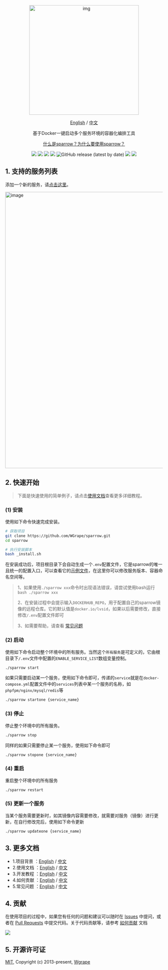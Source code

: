 <div align="center" >
    <img width="350" alt="img" src="https://github.com/WGrape/sparrow/assets/35942268/ab3ef3f3-8625-41df-99ed-50edde47a68e">
</div>

<div align="center">
    <p><a href="https://github.com/WGrape/sparrow">English</a> / <a href="./README.zh-CN.md">中文</a></p>
    <p>基于Docker一键启动多个服务环境的容器化编排工具</p>
    <p><a href="https://github.com/WGrape/sparrow/blob/main/.work/extra/doc/1.WHY_SPARROW_EN.md">什么是sparrow？为什么要使用sparrow？</a></p>
</div>

<p align="center">
    <a href="https://www.oscs1024.com/project/oscs/WGrape/sparrow?ref=badge_small" alt="OSCS Status"><img src="https://www.oscs1024.com/platform/badge/WGrape/sparrow.svg?size=small"/></a>
    <img src="https://img.shields.io/badge/dockerdesktop-4.10.0+-red.svg">
    <img src="https://img.shields.io/badge/docker-18.01+-red.svg">
    <img src="https://img.shields.io/badge/dockercompose-1.20.0+-red.svg">
    <img alt="GitHub release (latest by date)" src="https://img.shields.io/github/v/release/wgrape/sparrow">
    <a href="LICENSE"><img src="https://img.shields.io/badge/license-MIT-green.svg"></a>
    <a href="./README.zh-CN.md"><img src="https://img.shields.io/badge/doc-中文-green.svg"></a>
</p>

## 1. 支持的服务列表

添加一个新的服务，请[点击这里](https://github.com/WGrape/sparrow/issues/4)。

<!-- <img width="882" alt="image" src="https://github.com/WGrape/sparrow/assets/35942268/5bf35edb-7b5f-4407-86e8-f1fcc1815e03"> -->

<img width="882" alt="image" src="https://github.com/WGrape/sparrow/assets/35942268/0294fc18-2714-466f-898a-61dac573c479">

## 2. 快速开始

> 下面是快速使用的简单例子，请点击[使用文档](./.work/extra/doc/2.USAGE_ZH.md)查看更多详细教程。

### (1) 安装

使用如下命令快速完成安装。

```bash
# 获取项目
git clone https://github.com/WGrape/sparrow.git
cd sparrow

# 执行安装脚本
bash _install.sh
```

在安装成功后，项目根目录下会自动生成一个```.env```配置文件，它是sparrow的唯一且统一的配置入口，可以查看它的[示例文件](./.env.template)，在这里你可以修改服务版本、容器命名空间等。

> 1、如果使用```./sparrow xxx```命令时出现语法错误，请尝试使用bash运行```bash ./sparrow xxx```
>
> 2、在安装过程中会提示输入```DOCKERHUB_REPO```，用于配置自己的sparrow镜像的远程仓库。它的默认值是```docker.io/lvsid```，如果以后需要修改，直接修改```/.env```配置文件即可
>
> 3、如需要帮助，请查看 [常见问题](.work/extra/doc/5.QA_ZH.md)

### (2) 启动

使用如下命令启动整个环境中的所有服务。当然这个```所有服务```是可定义的，它由根目录下```/.env```文件中配置的```ENABLE_SERVICE_LIST```数组变量控制。

```bash
./sparrow start
```

如果只需要启动某一个服务，使用如下命令即可，传递的```service```就是在```docker-compose.yml```配置文件中的```services```列表中某一个服务的名称，如```phpfpm/nginx/mysql/redis```等

```bash
./sparrow startone {service_name}
```

### (3) 停止

停止整个环境中的所有服务。

```bash
./sparrow stop
```

同样的如果只需要停止某一个服务，使用如下命令即可

```bash
./sparrow stopone {service_name}
```

### (4) 重启

重启整个环境中的所有服务

```bash
./sparrow restart
```

### (5) 更新一个服务

当某个服务需要更新时，如其镜像内容需要修改，就需要对服务（镜像）进行更新，在自行修改完后，使用如下命令更新

```bash
./sparrow updateone {service_name}
```

## 3. 更多文档

- 1.项目背景 ：[English](.work/extra/doc/1.WHY_SPARROW_EN.md) / [中文](.work/extra/doc/1.WHY_SPARROW_ZH.md)
- 2.使用文档 ：[English](.work/extra/doc/2.USAGE_EN.md) / [中文](.work/extra/doc/2.USAGE_ZH.md)
- 3.开发教程 ：[English](.work/extra/doc/3.DEVELOPMENT_EN.md) / [中文](.work/extra/doc/3.DEVELOPMENT_ZH.md)
- 4.如何贡献 ：[English](.work/extra/doc/4.HOW_TO_CONTRIBUTE_EN.md) / [中文](.work/extra/doc/4.HOW_TO_CONTRIBUTE_ZH.md)
- 5.常见问题 ：[English](.work/extra/doc/5.QA_EN.md) / [中文](.work/extra/doc/5.QA_ZH.md)

## 4. 贡献

在使用项目的过程中，如果您有任何的问题和建议可以随时在 [Issues](https://github.com/WGrape/ngxway/issues/new) 中提问，或者在 [Pull Requests](https://github.com/WGrape/ngxway/pulls) 中提交代码。关于代码贡献等，请参考 [如何贡献](./.work/extra/doc/4.HOW_TO_CONTRIBUTE_ZH.md) 文档

<img src="https://contrib.rocks/image?repo=wgrape/ngxway">

## 5. 开源许可证

[MIT](https://opensource.org/licenses/MIT), Copyright (c) 2013-present, [Wgrape](https://github.com/WGrape/)
